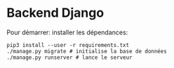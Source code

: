 # Backend Django

Pour démarrer: installer les dépendances:
```
pip3 install --user -r requirements.txt
./manage.py migrate # initialise la base de données
./manage.py runserver # lance le serveur
```
